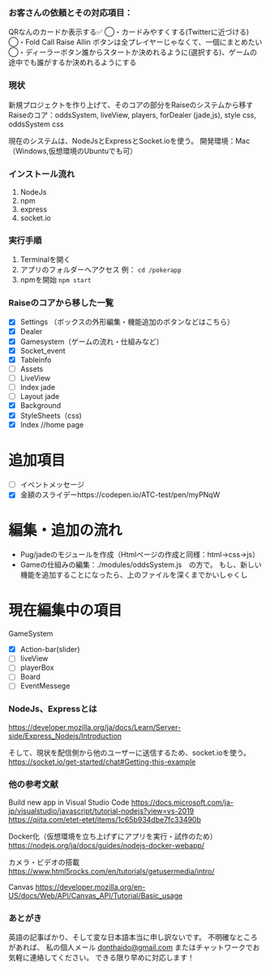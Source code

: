 ### お客さんの依頼とその対応項目：
QRなんのカードか表示する✅
◯・カードみやすくする(Twitterに近づける)
◯・Fold Call Raise Allin ボタンは全プレイヤーじゃなくて、一個にまとめたい
◯・ディーラーボタン誰からスタートか決めれるように(選択する)、ゲームの途中でも誰がするか決めれるようにする

### 現状
新規プロジェクトを作り上げて、そのコアの部分をRaiseのシステムから移す
Raiseのコア：oddsSystem, liveView, players, forDealer (jade,js), style css, oddsSystem css

現在のシステムは、NodeJsとExpressとSocket.ioを使う。
開発環境：Mac（Windows,仮想環境のUbuntuでも可）

### インストール流れ
1. NodeJs
2. npm
3. express
4. socket.io

### 実行手順
1. Terminalを開く
2. アプリのフォルダーへアクセス
  例： ``` cd /pokerapp ```
3. npmを開始
    ```npm start```

### Raiseのコアから移した一覧
- [x] Settings （ボックスの外形編集・機能追加のボタンなどはこちら）
- [x] Dealer
- [x] Gamesystem（ゲームの流れ・仕組みなど）
- [x] Socket_event
- [x] Tableinfo
- [ ] Assets
- [ ] LiveView
- [ ] Index jade
- [ ] Layout jade
- [x] Background
- [x] StyleSheets（css)
- [x] Index //home page

# 追加項目
- [ ] イベントメッセージ
- [x] 金額のスライデーhttps://codepen.io/ATC-test/pen/myPNqW

# 編集・追加の流れ
- Pug/jadeのモジュールを作成（Htmlページの作成と同様：html→css→js）
- Gameの仕組みの編集：./modules/oddsSystem.js　の方で。
    もし、新しい機能を追加することになったら、上のファイルを深くまでかいしゃくし

# 現在編集中の項目
GameSystem
- [x] Action-bar(slider)
- [ ] liveView
- [ ] playerBox
- [ ] Board
- [ ] EventMessege

### NodeJs、Expressとは
https://developer.mozilla.org/ja/docs/Learn/Server-side/Express_Nodejs/Introduction

そして、現状を配信側から他のユーザーに送信するため、socket.ioを使う。
https://socket.io/get-started/chat#Getting-this-example

### 他の参考文献
Build new app in Visual Studio Code
https://docs.microsoft.com/ja-jp/visualstudio/javascript/tutorial-nodejs?view=vs-2019
https://qiita.com/etet-etet/items/1c65b934dbe7fc33490b

Docker化（仮想環境を立ち上げずにアプリを実行・試作のため）
https://nodejs.org/ja/docs/guides/nodejs-docker-webapp/

カメラ・ビデオの搭載
https://www.html5rocks.com/en/tutorials/getusermedia/intro/

Canvas
https://developer.mozilla.org/en-US/docs/Web/API/Canvas_API/Tutorial/Basic_usage


### あとがき
英語の記事ばかり、そして変な日本語本当に申し訳ないです。
不明確なところがあれば、
私の個人メール donthaido@gmail.com
またはチャットワークでお気軽に連絡してください。
できる限り早めに対応します！
